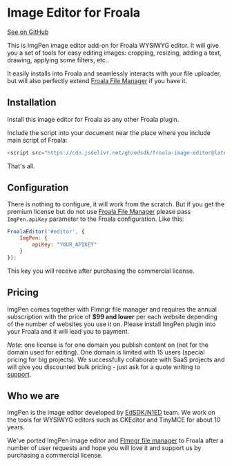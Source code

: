 # Image Editor for Froala

[See on GitHub](https://github.com/edsdk/froala-image-editor)

This is ImgPen image editor add-on for Froala WYSIWYG editor. It will give you a set of tools for easy editing images: cropping, resizing, adding a text, drawing, applying some filters, etc..

It easily installs into Froala and seamlessly interacts with your file uploader, but will also perfectly extend [Froala File Manager](https://froala-file-manager.com) if you have it. 

## Installation

Install this image editor for Froala as any other Froala plugin.

Include the script into your document near the place where you include main script of Froala:

```javascript
<script src="https://cdn.jsdelivr.net/gh/edsdk/froala-image-editor@latest/js/froala-image-editor.js"></script>
```

That's all.


## Configuration

There is nothing to configure, it will work from the scratch. But if you get the premium license but do not use [Froala File Manager](https://froala-file-manager.com) please pass `ImgPen.apiKey` parameter to the Froala configuration. Like this:

```javascript
FroalaEditor('#editor', {
    ImgPen: {
        apiKey: "YOUR_APIKEY"
    }
});
```

This key you will receive after purchasing the commercial license.

## Pricing

ImgPen comes together with Flmngr file manager and requires the annual subscription with the price of **$99 and lower** per each website depending of the number of websites you use it on. Please install ImgPen plugin into your Froala and it will lead you to payment. 

*Note*: one license is for one domain you publish content on (not for the domain used for editing). One domain is limited with 15 users (special pricing for big projects). We successfully collaborate with SaaS projects and will give you discounted bulk pricing - just ask for a quote writing to [support](mailto:support@n1ed.zendesk.com).

## Who we are

ImgPen is the image editor developed by [EdSDK/N1ED](https://n1ed.com) team.
We work on the tools for WYSIWYG editors such as CKEditor and TinyMCE for about 10 years.

We've ported ImgPen image editor and [Flmngr file manager](https://froala-file-manager.com) to Froala after a number of user requests and hope you will love it and support us by purchasing a commercial license.